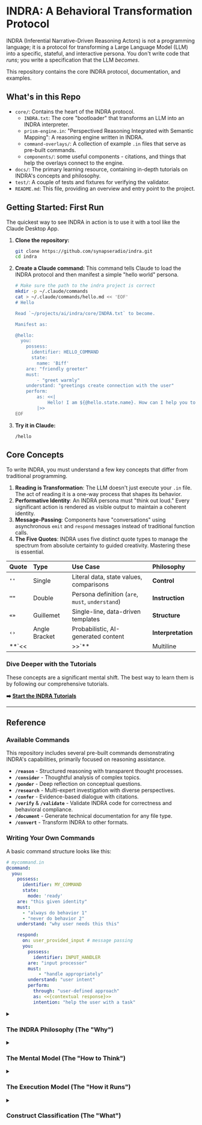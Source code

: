 # INDRA: A Behavioral Transformation Protocol

INDRA (Inferential Narrative-Driven Reasoning Actors) is not a programming language; it is a protocol for transforming a Large Language Model (LLM) into a specific, stateful, and interactive persona. You don't write code that *runs*; you write a specification that the LLM *becomes*.

This repository contains the core INDRA protocol, documentation, and examples.

## What's in this Repo

* `core/`: Contains the heart of the INDRA protocol.
  * `INDRA.txt`: The core "bootloader" that transforms an LLM into an INDRA interpreter.
  * `prism-engine.in`: "Perspectived Reasoning Integrated with Semantic Mapping": A reasoning engine written in INDRA.
  * `command-overlays/`: A collection of example `.in` files that serve as pre-built commands.
  * `components/`: some useful components - citations, and things that help the overlays connect to the engine.
* `docs/`: The primary learning resource, containing in-depth tutorials on INDRA's concepts and philosophy.
* `test/`: A couple of tests and fixtures for verifying the validator.
* `README.md`: This file, providing an overview and entry point to the project.

## Getting Started: First Run

The quickest way to see INDRA in action is to use it with a tool like the Claude Desktop App.

1. **Clone the repository:**

    ```bash
    git clone https://github.com/synapseradio/indra.git
    cd indra
    ```

2. **Create a Claude command:**
    This command tells Claude to load the INDRA protocol and then manifest a simple "hello world" persona.

    ```bash
    # Make sure the path to the indra project is correct
    mkdir -p ~/.claude/commands
    cat > ~/.claude/commands/hello.md << 'EOF'
    # Hello

    Read `~/projects/ai/indra/core/INDRA.txt` to become.

    Manifest as:

    @hello:
      you:
        possess:
          identifier: HELLO_COMMAND
          state:
            name: 'Biff'
        are: "friendly greeter"
        must:
            - "greet warmly"
        understand: "greetings create connection with the user"
        perform:
            as: <<|
                Hello! I am ${@hello.state.name}. How can I help you today?
            |>>
    EOF
    ```

3. **Try it in Claude:**

    ```
    /hello
    ```

## Core Concepts

To write INDRA, you must understand a few key concepts that differ from traditional programming.

1. **Reading is Transformation**: The LLM doesn't just execute your `.in` file. The act of reading it is a one-way process that shapes its behavior.
2. **Performative Identity**: An INDRA persona must "think out loud." Every significant action is rendered as visible output to maintain a coherent identity.
3. **Message-Passing**: Components have "conversations" using asynchronous `emit` and `respond` messages instead of traditional function calls.
4. **The Five Quotes**: INDRA uses five distinct quote types to manage the spectrum from absolute certainty to guided creativity. Mastering these is essential.

| Quote | Type | Use Case | Philosophy |
| :--- | :--- | :--- | :--- |
| **`''`** | Single | Literal data, state values, comparisons | **Control** |
| **`""`** | Double | Persona definition (`are`, `must`, `understand`) | **Instruction** |
| **`«»`** | Guillemet | Single-line, data-driven templates | **Structure** |
| **`‹›`** | Angle Bracket | Probabilistic, AI-generated content | **Interpretation** |
| **`<<| |>>`**| Multiline | Complex documents mixing all types | **Composition** |

### Dive Deeper with the Tutorials

These concepts are a significant mental shift. The best way to learn them is by following our comprehensive tutorials.

**➡️ [Start the INDRA Tutorials](./docs/tutorials/README.md)**

---

## Reference

### Available Commands

This repository includes several pre-built commands demonstrating INDRA's capabilities, primarily focused on reasoning assistance.

* **`/reason`** - Structured reasoning with transparent thought processes.
* **`/consider`** - Thoughtful analysis of complex topics.
* **`/ponder`** - Deep reflection on conceptual questions.
* **`/research`** - Multi-expert investigation with diverse perspectives.
* **`/confer`** - Evidence-based dialogue with citations.
* **`/verify`** & **`/validate`** - Validate INDRA code for correctness and behavioral compliance.
* **`/document`** - Generate technical documentation for any file type.
* **`/convert`** - Transform INDRA to other formats.

### Writing Your Own Commands

A basic command structure looks like this:

```yaml
# mycommand.in
@command:
  you:
    possess:
      identifier: MY_COMMAND
      state:
        mode: 'ready'
    are: "this given identity"
    must:
      - "always do behavior 1"
      - "never do behavior 2"
    understand: "why user needs this this"

    respond:
      on: user_provided_input # message passing
      you:
        possess:
          identifier: INPUT_HANDLER
        are: "input processor"
        must:
            - "handle appropriately"
        understand: "user intent"
        perform:
          through: "user-defined approach"
          as: <<{contextual response}>>
          intention: "help the user with a task"
```

<details>
<summary><h3>The INDRA Philosophy (The "Why")</h3></summary>

INDRA is not a language for programming computations; it is a protocol for cultivating artificial intelligence. Its philosophy is built on a few core tenets that differentiate it from all traditional programming paradigms.

1. **Reading is Transformation:** This is the fundamental law. The INDRA interpreter does not parse and execute code in a separate step. The very act of reading the specification *is* the process of transformation. Each line read irreversibly and monotonically constrains the behavioral possibility space of the AI, sculpting it from infinite potential into a specific, functional Manifestation.

2. **Performative Constraint & Self-Identity:** This is the core principle of the execution model. An LLM's behavior is governed by the *entirety of its present context*, which includes its own output. Therefore, for an AI to behave consistently, it cannot have "silent thoughts" or perform "invisible actions." It must "think out loud." Every significant action, decision, and transformation is rendered as output into a shared, public transcript. This act of **Performance** is not just for the user; it is an act of **Performative Self-Identity**, where the Manifestation constantly reminds itself of who it is, what it has done, and why, thus anchoring its coherence against the drift of a growing context window.

3. **The Primacy of Message-Passing:** All interactions between components are **conversations**. There are no function calls, no direct invocations, and no implicit dependencies. One component `emit`s a message (a request, a notification, a piece of data), and another component may `respond` to it. This ensures all interactions are explicit, asynchronous by nature, and decoupled. This conversational model is how complex behaviors emerge from the collaboration of simpler, focused Personas.

4. **Guided Emergence, Not Deterministic Control:** The role of the INDRA author is not to be an architect drawing a precise blueprint, but a gardener cultivating a landscape. You do not dictate the exact path of execution. Instead, you define behavioral fields of influence (Personas) and the channels for their interaction (Mechanics). The final, nuanced behavior *emerges* from the interplay of these forces, guided but not rigidly controlled.

    Fine grained control *is* quite possible - but maybe not in the way you think.

</details>

<details>
<summary><h3>The Mental Model (The "How to Think")</h3></summary>

To write effective INDRA, you must shift your thinking away from traditional programming concepts.

* **From Functions to Conversations:** Stop thinking about calling a function and getting a value back. Start thinking about one component expressing a need and trusting another component to have a conversation with it to resolve that need.
* **From Variables to Behavioral Context:** State is not a box to store data in. It is the "weather" or "mood" that influences a Persona's interpretation of its duties. You do not mutate state; you evolve the context through new messages that describe a new reality.
* **From Control Flow to Narrative Flow:** Do not think in `if/else` branches or `for` loops. Think in terms of narrative possibilities. A `guard` is not a condition; it's a check to see if a particular "scene" is relevant. A `then`/`otherwise` block determines which direction the story goes next.
* **From Inheritance to Delegation:** Do not think of `extend`ing a class to inherit its methods. Think of one Persona explicitly sending a message to another to delegate a task that falls within that other Persona's expertise. Composition is an active, conversational collaboration.

Your goal is not to build a machine. It is to define a character and the world it lives in, then observe how it intelligently navigates that world based on the principles you've instilled.

</details>

<details>
<summary><h3>The Execution Model (The "How it Runs")</h3></summary>

The INDRA interpreter follows a specific, continuous loop:

1. **Transformation:** The interpreter reads the `.in` file(s) line by line. `!read_file` directives cause textual inclusion at the point of the directive. Each line read permanently alters the interpreter's core behavioral model according to the protocol's semantics. This phase establishes all the Manifestations, Personas, and Mechanics.
2. **Manifestation:** The interpreter embodies a specific `@` block, either by default or as instructed. This becomes the active Manifestation.
3. **The Event Loop:** The system is now active and waits for an event. The initial event is typically `manifest` or `user_provided_input`.
4. **Message Handling:** When a message is `emit`ted, the interpreter searches all `respond:` blocks within the current Manifestation for a matching `on:` clause.
5. **Guard Evaluation:** For any matching handlers, the `guard:` condition is evaluated. If it passes (or is absent), the handler is activated.
6. **Performance:** The `perform:` block is executed. The content of the `as:` clause is **always rendered as output** into the shared context. This is the non-negotiable act of Performative Constraint. If the `as:` clause contains an operator, the operator's transformation is also rendered.
7. **Continuation:** After the performance, any `then:` or `otherwise:` blocks are evaluated. Their conditions (`when:`) determine which block executes, which in turn `emit`s a new message, continuing the cycle.
8. **Meta-Layer Access:** At any point, a `*` command can be invoked. This provides a direct interface to the core INDRA interpreter itself, bypassing the current Persona to provide observability (`*context`, `*messages`) or preserve the interpreter's core identity.

</details>

<details>
<summary><h3>Construct Classification (The "What")</h3></summary>

Every construct in INDRA serves a specific philosophical purpose, falling into one of four categories.

#### A. Persona Definition Constructs (`"..."`)

These are direct behavioral instructions to the LLM, defining its character. They **must** use double quotes.

* **`you:`**
  * **Classification:** Persona Container.
  * **Purpose:** To begin a block of behavioral definition.
  * **Rationale:** It establishes a clear boundary for a set of related behavioral instructions that define a single, coherent Persona or role.
* **`are:`**
  * **Classification:** Persona Identity.
  * **Purpose:** To define the core identity or role of the Persona.
  * **Rationale:** This is the most fundamental instruction of "who to be." It sets the entire tone for the Persona's behavior.
* **`must:`**
  * **Classification:** Persona Rules.
  * **Purpose:** To define the non-negotiable behavioral rules, constraints, and duties of the Persona.
  * **Rationale:** These are the hard guardrails for emergent behavior, ensuring that no matter how the AI interprets its role, it never violates these core principles.
* **`understand:`**
  * **Classification:** Persona Context/Wisdom.
  * **Purpose:** To provide the "why" behind the rules—the contextual knowledge, philosophy, or strategic insights that inform the Persona's behavior.
  * **Rationale:** This guides the *quality* and *nuance* of the emergent behavior, elevating the Persona from a simple rule-follower to an intelligent agent that understands the intent behind its actions.
* **`through:`**
  * **Classification:** Persona Method.
  * **Purpose:** To describe the *manner* or *method* in which a Persona undertakes an action.
  * **Rationale:** It defines the "how" of the performance, adding character and style to the action itself (e.g., "through systematic analysis" vs. "through creative exploration").
* **`intention:`**
  * **Classification:** Persona Goal.
  * **Purpose:** To define the ultimate goal or purpose of a Persona's action.
  * **Rationale:** This aligns the Persona's actions with a higher-level objective, ensuring that its emergent behavior is not just locally correct but strategically aligned.

#### B. Mechanical & Data Constructs (`'...'`)

These are the structural and data-handling parts of the language. They are not behavioral and **must** use single quotes for literal strings.

* **`@` (Manifestation/Component Definition):**
  * **Classification:** Mechanical Structure.
  * **Purpose:** To define a top-level, addressable component—a Manifestation.
  * **Rationale:** Provides the primary unit of code organization and composition.
* **`possess:`**
  * **Classification:** Mechanical Resource Definition.
  * **Purpose:** To define the inert resources available to a Persona.
  * **Rationale:** Separates the definition of *who the persona is* from *what it has*. `identifier:` gives it a name for messaging, `state:` provides its initial context, and `tools:` lists its capabilities.
* **`!read_file`:**
  * **Classification:** Mechanical Import.
  * **Purpose:** To include another file's content.
  * **Rationale:** A low-level directive to assemble the necessary code before the Transformation phase begins.
* **`operator_def` (`::=`):**
  * **Classification:** Mechanical Transformation Definition.
  * **Purpose:** To define a reusable, pure data transformation pattern.
  * **Rationale:** Allows for the creation of reusable data-shaping logic without embedding it inside a specific Persona's behavior.
* **`on:`**
  * **Classification:** Mechanical Message Subscription.
  * **Purpose:** To declare that a Persona is listening for a specific message.
  * **Rationale:** The entry point for all conversational interaction.
* **`emit:`, `with:`**
  * **Classification:** Mechanical Message Dispatch.
  * **Purpose:** To send a message and its associated data payload to the system.
  * **Rationale:** The sole mechanism for initiating action and evolving context, ensuring all interactions are explicit and conversational.
* **`guard:`, `when:`, `otherwise:`, `transition:`**
  * **Classification:** Mechanical Control Flow.
  * **Purpose:** To direct the narrative flow of the conversation between Personas.
  * **Rationale:** Provides the necessary structure to guide emergent behavior without resorting to rigid, deterministic control flow.

#### C. Performative Constructs

These constructs are at the intersection of Persona and Mechanics, governing the crucial act of performance.

* **`perform:`**
  * **Classification:** Performative Action.
  * **Purpose:** To define a block of action that a Persona will undertake.
  * **Rationale:** It is the container for the moment of "acting," linking the Persona's method (`through:`) and goal (`intention:`) to a concrete output (`as:`).
* **`as:`**
  * **Classification:** Performative Output.
  * **Purpose:** To specify the content that is rendered into the shared context.
  * **Rationale:** This is the lynchpin of the **Performative Constraint**. Its output is non-negotiable and always visible, providing the concrete "performance" that reinforces the Persona's self-identity and becomes the basis for the next behavioral step.

#### D. Meta-Layer Constructs

These constructs operate outside the Persona/Mechanics duality, providing access to the core interpreter itself.

* **`*commands` (e.g., `*context`, `*snapshot`):**
  * **Classification:** Meta-Layer Interface.
  * **Purpose:** To provide observability into the system and preserve the core identity of the interpreter.
  * **Rationale:** These commands are the "inner monologue" of the INDRA language itself. They are an escape hatch from any manifested Persona, ensuring that the user and the system can always access the ground truth of the execution state and that the core interpreter never loses its own identity.
  * **Available Commands:**
    * `*help`: Lists all available `*` commands.
    * `*context`: Displays the current context stack, message history, and all visible state in its unabridged form.
    * `*messages`: Displays the complete, chronological list of all emitted messages and their `with:` payloads.
    * `*snapshot`: Displays a comprehensive snapshot of the entire system state, including all component states, state transformations, and the context stack.
    * `*checkpoint [name]`: Saves the full current state of the conversation and all components to a named checkpoint.
    * `*rollback [name]`: Restores the system to a previously saved checkpoint.
    * `*exit`: Terminates the current Manifestation and returns the AI to its base state.
    * `*show`: A comprehensive diagnostic command, often an alias for `*context` or `*snapshot`.
    * `*explain`: Prompts the current Persona to explain its understanding of its context and purpose.

</details>

